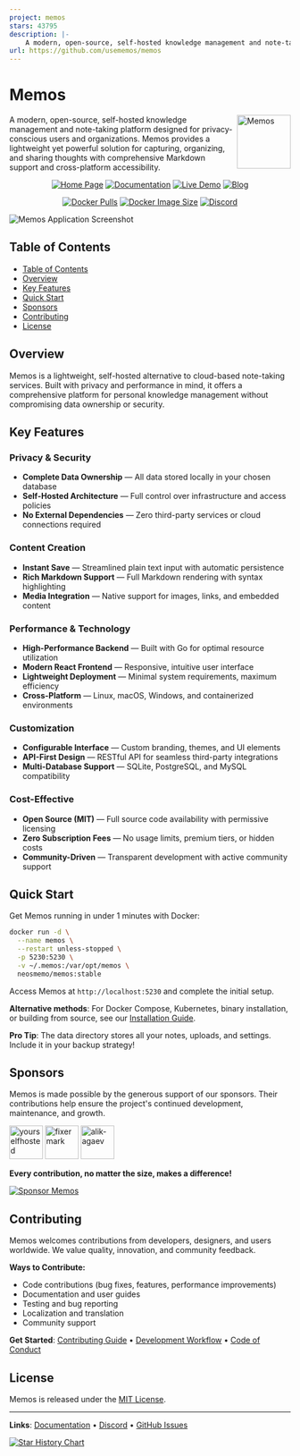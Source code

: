 ```yaml
---
project: memos
stars: 43795
description: |-
    A modern, open-source, self-hosted knowledge management and note-taking platform designed for privacy-conscious users and organizations.
url: https://github.com/usememos/memos
---
```


# Memos

<img align="right" height="96px" src="https://www.usememos.com/logo-rounded.png" alt="Memos" />

A modern, open-source, self-hosted knowledge management and note-taking platform designed for privacy-conscious users and organizations. Memos provides a lightweight yet powerful solution for capturing, organizing, and sharing thoughts with comprehensive Markdown support and cross-platform accessibility.

<div align="center">

[![Home Page](https://img.shields.io/badge/Home-www.usememos.com-blue)](https://www.usememos.com)
[![Documentation](https://img.shields.io/badge/Docs-Available-green)](https://www.usememos.com/docs)
[![Live Demo](https://img.shields.io/badge/Demo-Try%20Now-orange)](https://demo.usememos.com/)
[![Blog](https://img.shields.io/badge/Blog-Read%20More-lightblue)](https://www.usememos.com/blog)

[![Docker Pulls](https://img.shields.io/docker/pulls/neosmemo/memos.svg)](https://hub.docker.com/r/neosmemo/memos)
[![Docker Image Size](https://img.shields.io/docker/image-size/neosmemo/memos?sort=semver)](https://hub.docker.com/r/neosmemo/memos)
[![Discord](https://img.shields.io/badge/discord-chat-5865f2?logo=discord&logoColor=f5f5f5)](https://discord.gg/tfPJa4UmAv)

</div>

![Memos Application Screenshot](https://www.usememos.com/demo.png)

<!-- Premium Sponsors -->
<!--
<div align="center">
  <p><em>Support Memos development and get your brand featured here</em></p>
  <a href="https://sponsor-website.com" target="_blank">
    <img src="https://sponsor-logo-url.com/logo.png" alt="Sponsor Name" height="60" style="margin: 10px;">
  </a>
</div>
-->

## Table of Contents

- [Table of Contents](#table-of-contents)
- [Overview](#overview)
- [Key Features](#key-features)
- [Quick Start](#quick-start)
- [Sponsors](#sponsors)
- [Contributing](#contributing)
- [License](#license)

## Overview

Memos is a lightweight, self-hosted alternative to cloud-based note-taking services. Built with privacy and performance in mind, it offers a comprehensive platform for personal knowledge management without compromising data ownership or security.

## Key Features

### Privacy & Security

- **Complete Data Ownership** — All data stored locally in your chosen database
- **Self-Hosted Architecture** — Full control over infrastructure and access policies
- **No External Dependencies** — Zero third-party services or cloud connections required

### Content Creation

- **Instant Save** — Streamlined plain text input with automatic persistence
- **Rich Markdown Support** — Full Markdown rendering with syntax highlighting
- **Media Integration** — Native support for images, links, and embedded content

### Performance & Technology

- **High-Performance Backend** — Built with Go for optimal resource utilization
- **Modern React Frontend** — Responsive, intuitive user interface
- **Lightweight Deployment** — Minimal system requirements, maximum efficiency
- **Cross-Platform** — Linux, macOS, Windows, and containerized environments

### Customization

- **Configurable Interface** — Custom branding, themes, and UI elements
- **API-First Design** — RESTful API for seamless third-party integrations
- **Multi-Database Support** — SQLite, PostgreSQL, and MySQL compatibility

### Cost-Effective

- **Open Source (MIT)** — Full source code availability with permissive licensing
- **Zero Subscription Fees** — No usage limits, premium tiers, or hidden costs
- **Community-Driven** — Transparent development with active community support

## Quick Start

Get Memos running in under 1 minutes with Docker:

```bash
docker run -d \
  --name memos \
  --restart unless-stopped \
  -p 5230:5230 \
  -v ~/.memos:/var/opt/memos \
  neosmemo/memos:stable
```

Access Memos at `http://localhost:5230` and complete the initial setup.

**Alternative methods**: For Docker Compose, Kubernetes, binary installation, or building from source, see our [Installation Guide](https://www.usememos.com/docs/install).

**Pro Tip**: The data directory stores all your notes, uploads, and settings. Include it in your backup strategy!

## Sponsors

Memos is made possible by the generous support of our sponsors. Their contributions help ensure the project's continued development, maintenance, and growth.

<a href="https://github.com/yourselfhosted" target="_blank"><img src="https://avatars.githubusercontent.com/u/140182318?v=4" alt="yourselfhosted" height="60" /></a>
<a href="https://github.com/fixermark" target="_blank"><img src="https://avatars.githubusercontent.com/u/169982?v=4" alt="fixermark" height="60" /></a>
<a href="https://github.com/alik-agaev" target="_blank"><img src="https://avatars.githubusercontent.com/u/2662697?v=4" alt="alik-agaev" height="60" /></a>

<p><strong>Every contribution, no matter the size, makes a difference!</strong></p>

<a href="https://github.com/sponsors/usememos" target="_blank">
  <img src="https://img.shields.io/badge/Sponsor-❤️-red?style=for-the-badge" alt="Sponsor Memos">
</a>

## Contributing

Memos welcomes contributions from developers, designers, and users worldwide. We value quality, innovation, and community feedback.

**Ways to Contribute:**

- Code contributions (bug fixes, features, performance improvements)
- Documentation and user guides
- Testing and bug reporting
- Localization and translation
- Community support

**Get Started**: [Contributing Guide](https://github.com/usememos/memos/blob/main/CONTRIBUTING.md) • [Development Workflow](https://www.usememos.com/docs/development) • [Code of Conduct](https://github.com/usememos/memos/blob/main/CODE_OF_CONDUCT.md)

## License

Memos is released under the [MIT License](./LICENSE).

---

**Links**: [Documentation](https://www.usememos.com/docs) • [Discord](https://discord.gg/tfPJa4UmAv) • [GitHub Issues](https://github.com/usememos/memos/issues)

[![Star History Chart](https://api.star-history.com/svg?repos=usememos/memos&type=Date)](https://star-history.com/#usememos/memos&Date)

